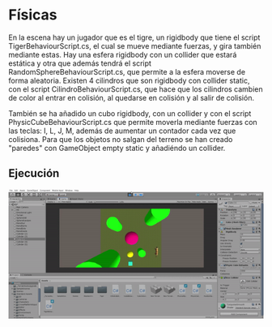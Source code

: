 # Físicas
En la escena hay un jugador que es el tigre, un rigidbody que tiene el script TigerBehaviourScript.cs, el cual se mueve mediante fuerzas, y gira también mediante estas. Hay una esfera rigidbody con un collider que estará estática y otra que además tendrá el script RandomSphereBehaviourScript.cs, que permite a la esfera moverse de forma aleatoria. Existen 4 cilindros que son rigidbody con collider static, con el script CilindroBehaviourScript.cs, que hace que los cilindros cambien de color al entrar en colisión, al quedarse en colisión y al salir de colisión. 

También se ha añadido un cubo rigidbody, con un collider y con el script PhysicCubeBehaviourScript.cs que permite moverla mediante fuerzas con las teclas: I, L, J, M, además de aumentar un contador cada vez que colisiona. Para que los objetos no salgan del terreno se han creado "paredes" con GameObject empty static y añadiéndo un collider.

## Ejecución
<img src="./ejecucionFisicas.gif" width="800">
